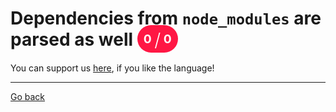 # Dependencies from `node_modules` are parsed as well <span style="background-color: #FF1744; color: #FFFFFF; padding: 10px; border-radius: 100px; font-size: 19.2px; vertical-align: top;">0 <span style="font-size: 28.799999999999997px; vertical-align: middle; font-weight: 300;">/</span> 0</span>
You can support us [here](https://www.buymeacoffee.com/hurx), if you like the language!
_____
[Go back](../readme.md#2)